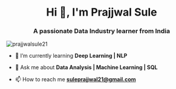 <h1 align="center">Hi 👋, I'm Prajjwal Sule</h1>
<h3 align="center">A passionate Data Industry learner from India</h3>

<p align="left"> <img src="https://komarev.com/ghpvc/?username=prajjwalsule21&label=Profile%20views&color=0e75b6&style=flat" alt="prajjwalsule21" /> </p>

- 🌱 I’m currently learning **Deep Learning | NLP**

- 💬 Ask me about **Data Analysis | Machine Learning | SQL**

- 📫 How to reach me **suleprajjwal21@gmail.com**

